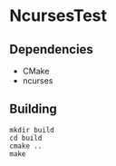 # NcursesTest

## Dependencies
* CMake
* ncurses

## Building
```
mkdir build
cd build
cmake ..
make
```
